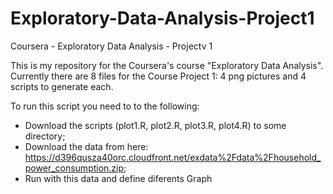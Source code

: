 # Exploratory-Data-Analysis-Project1
Coursera - Exploratory Data Analysis - Projectv 1

This is my repository for the Coursera's course "Exploratory Data Analysis". Currently there are 8 files for the Course Project 1: 4 png pictures and 4 scripts to generate each.

To run this script you need to to the following:

- Download the scripts (plot1.R, plot2.R, plot3.R, plot4.R) to some directory;
- Download the data from here: https://d396qusza40orc.cloudfront.net/exdata%2Fdata%2Fhousehold_power_consumption.zip;
- Run with this data and define diferents Graph

